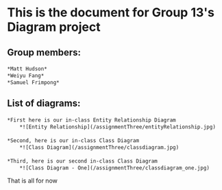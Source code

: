 # This is the document for Group 13's Diagram project

## Group members:
	*Matt Hudson*
	*Weiyu Fang*
	*Samuel Frimpong*


## List of diagrams:

	*First here is our in-class Entity Relationship Diagram
		*![Entity Relationship](/assignmentThree/entityRelationship.jpg)

	*Second, here is our in-class Class Diagram
		*![Class Diagram](/assignmentThree/classdiagram.jpg)

	*Third, here is our second in-class Class Diagram
		*![Class Diagram - One](/assignmentThree/classdiagram_one.jpg)

That is all for now
